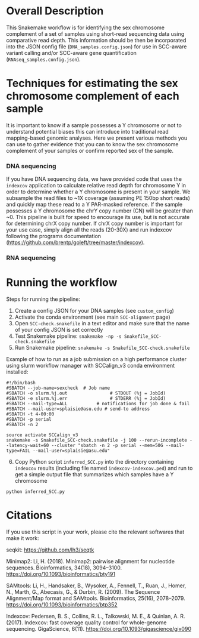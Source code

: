 # Overall Description

This Snakemake workflow is for identifying the sex chromosome complement of a set of samples using short-read sequencing data using comparative read depth. This information should be then be incorporated into the JSON config file (`DNA_samples.config.json`) for use in SCC-aware variant calling and/or SCC-aware gene quantification (`RNAseq_samples.config.json`).

# Techniques for estimating the sex chromosome complement of each sample

It is important to know if a sample possesses a Y chromosome or not to understand potential biases this can introduce into traditional read mapping-based genomic analyses. Here we present various methods you can use to gather evidence that you can to know the sex chromosome complement of your samples or confirm reported sex of the sample.  

### DNA sequencing
If you have DNA sequencing data, we have provided code that uses the `indexcov` application to calculate relative read depth for chromosome Y in order to determine whether a Y chromosome is present in your sample.  We subsample the read files to ~1X coverage (assuming PE 150bp short reads) and quickly map these read to a Y PAR-masked reference. If the sample possesses a Y chromosome the chrY copy number (CN) will be greater than ~0. This pipeline is built for speed to encourage its use, but is not accurate for determining chrX copy number. If chrX copy number is important for your use case, simply align all the reads (20-30X) and run indexcov following the programs documentation (https://github.com/brentp/goleft/tree/master/indexcov).  

### RNA sequencing 


# Running the workflow

Steps for running the pipeline: 
1) Create a config JSON for your DNA samples (see `custom_config`) 
2) Activate the conda environment (see main `SCC-alignment` page)
3) Open `SCC-check.snakefile` in a text editor and make sure that the name of your config JSON is set correctly
4) Test Snakemake pipeline: `snakemake -np -s Snakefile_SCC-check.snakefile`
5) Run Snakemake pipeline: `snakemake -s Snakefile_SCC-check.snakefile`

Example of how to run as a job submission on a high performance cluster using slurm workflow manager with SCCalign_v3 conda environment installed: 
```
#!/bin/bash
#SBATCH --job-name=sexcheck  # Job name
#SBATCH -o slurm.%j.out                # STDOUT (%j = JobId)
#SBATCH -e slurm.%j.err                # STDERR (%j = JobId)
#SBATCH --mail-type=ALL           # notifications for job done & fail
#SBATCH --mail-user=splaisie@asu.edu # send-to address
#SBATCH -t 4-00:00
#SBATCH -p serial
#SBATCH -n 2

source activate SCCalign_v3
snakemake -s Snakefile_SCC-check.snakefile -j 100 --rerun-incomplete --latency-wait=60 --cluster "sbatch -n 2 -p serial --mem=50G --mail-type=FAIL --mail-user=splaisie@asu.edu"
```

6) Copy Python script `inferred_SCC.py` into the directory containing `indexcov` results (including file named `indexcov-indexcov.ped`) and run to get a simple output file that summarizes which samples have a Y chromosome
``` 
python inferred_SCC.py
```


# Citations 

If you use this script in your work, please cite the relevant softwares that make it work:

seqkit: https://github.com/lh3/seqtk

Minimap2: Li, H. (2018). Minimap2: pairwise alignment for nucleotide sequences. Bioinformatics, 34(18), 3094–3100. https://doi.org/10.1093/bioinformatics/bty191

SAMtools: Li, H., Handsaker, B., Wysoker, A., Fennell, T., Ruan, J., Homer, N., Marth, G., Abecasis, G., & Durbin, R. (2009). The Sequence Alignment/Map format and SAMtools. Bioinformatics, 25(16), 2078–2079. https://doi.org/10.1093/bioinformatics/btp352

Indexcov: Pedersen, B. S., Collins, R. L., Talkowski, M. E., & Quinlan, A. R. (2017). Indexcov: fast coverage quality control for whole-genome sequencing. GigaScience, 6(11). https://doi.org/10.1093/gigascience/gix090
